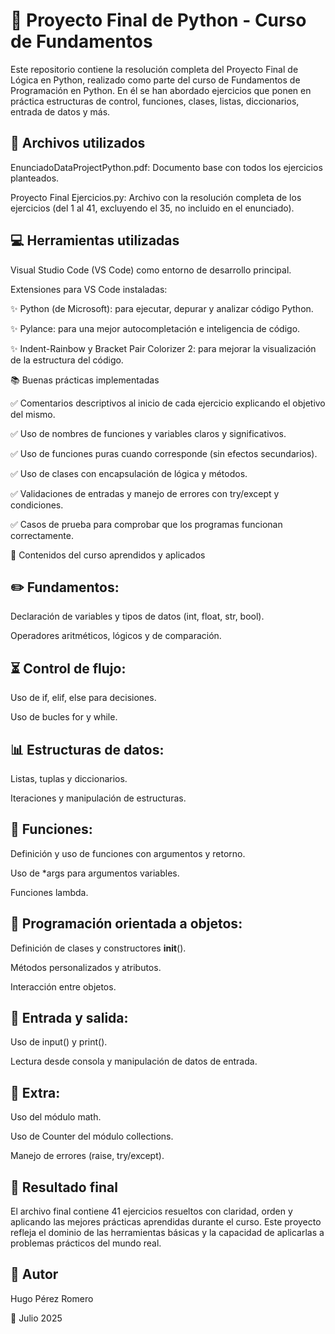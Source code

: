 # 📖 Proyecto Final de Python - Curso de Fundamentos

Este repositorio contiene la resolución completa del Proyecto Final de Lógica en Python, realizado como parte del curso de Fundamentos de Programación en Python. En él se han abordado ejercicios que ponen en práctica estructuras de control, funciones, clases, listas, diccionarios, entrada de datos y más.

## 📁 Archivos utilizados

EnunciadoDataProjectPython.pdf: Documento base con todos los ejercicios planteados.

Proyecto Final Ejercicios.py: Archivo con la resolución completa de los ejercicios (del 1 al 41, excluyendo el 35, no incluido en el enunciado).

## 💻 Herramientas utilizadas

Visual Studio Code (VS Code) como entorno de desarrollo principal.

Extensiones para VS Code instaladas:

✨ Python (de Microsoft): para ejecutar, depurar y analizar código Python.

✨ Pylance: para una mejor autocompletación e inteligencia de código.

✨ Indent-Rainbow y Bracket Pair Colorizer 2: para mejorar la visualización de la estructura del código.

📚 Buenas prácticas implementadas

✅ Comentarios descriptivos al inicio de cada ejercicio explicando el objetivo del mismo.

✅ Uso de nombres de funciones y variables claros y significativos.

✅ Uso de funciones puras cuando corresponde (sin efectos secundarios).

✅ Uso de clases con encapsulación de lógica y métodos.

✅ Validaciones de entradas y manejo de errores con try/except y condiciones.

✅ Casos de prueba para comprobar que los programas funcionan correctamente.

🧩 Contenidos del curso aprendidos y aplicados

## ✏️ Fundamentos:

Declaración de variables y tipos de datos (int, float, str, bool).

Operadores aritméticos, lógicos y de comparación.

## ⏳ Control de flujo:

Uso de if, elif, else para decisiones.

Uso de bucles for y while.

## 📊 Estructuras de datos:

Listas, tuplas y diccionarios.

Iteraciones y manipulación de estructuras.

## 🔧 Funciones:

Definición y uso de funciones con argumentos y retorno.

Uso de *args para argumentos variables.

Funciones lambda.

## 💼 Programación orientada a objetos:

Definición de clases y constructores __init__().

Métodos personalizados y atributos.

Interacción entre objetos.

## 🧰 Entrada y salida:

Uso de input() y print().

Lectura desde consola y manipulación de datos de entrada.

## 🧳 Extra:

Uso del módulo math.

Uso de Counter del módulo collections.

Manejo de errores (raise, try/except).



## 🚀 Resultado final

El archivo final contiene 41 ejercicios resueltos con claridad, orden y aplicando las mejores prácticas aprendidas durante el curso. Este proyecto refleja el dominio de las herramientas básicas y la capacidad de aplicarlas a problemas prácticos del mundo real.

## 🌟 Autor

Hugo Pérez Romero

📅 Julio 2025
